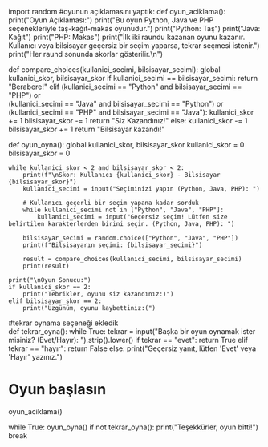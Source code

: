 
import random
#oyunun açıklamasını yaptık:
def oyun_aciklama():
    print("Oyun Açıklaması:")
    print("Bu oyun Python, Java ve PHP seçenekleriyle taş-kağıt-makas oyunudur.")
    print("Python: Taş")
    print("Java: Kağıt")
    print("PHP: Makas")
    print("İlk iki raundu kazanan oyunu kazanır. Kullanıcı veya bilsisayar geçersiz bir seçim yaparsa, tekrar seçmesi istenir.")
    print("Her raund sonunda skorlar gösterilir.\n")

def compare_choices(kullanici_secimi, bilsisayar_secimi):
    global kullanici_skor, bilsisayar_skor
    if kullanici_secimi == bilsisayar_secimi:
        return "Berabere!"
    elif (kullanici_secimi == "Python" and bilsisayar_secimi == "PHP") or \
         (kullanici_secimi == "Java" and bilsisayar_secimi == "Python") or \
         (kullanici_secimi == "PHP" and bilsisayar_secimi == "Java"):
        kullanici_skor += 1
        bilsisayar_skor -= 1
        return "Siz Kazandınız!"
    else:
        kullanici_skor -= 1
        bilsisayar_skor += 1
        return "Bilsisayar kazandı!"

def oyun_oyna():
    global kullanici_skor, bilsisayar_skor
    kullanici_skor = 0
    bilsisayar_skor = 0

    while kullanici_skor < 2 and bilsisayar_skor < 2:
        print(f"\nSkor: Kullanıcı {kullanici_skor} - Bilsisayar {bilsisayar_skor}")
        kullanici_secimi = input("Seçiminizi yapın (Python, Java, PHP): ")
        
        # Kullanıcı geçerli bir seçim yapana kadar sorduk
        while kullanici_secimi not in ["Python", "Java", "PHP"]:
            kullanici_secimi = input("Geçersiz seçim! Lütfen size belirtilen karakterlerden birini seçin. (Python, Java, PHP): ")
        
        bilsisayar_secimi = random.choice(["Python", "Java", "PHP"])
        print(f"Bilsisayarın seçimi: {bilsisayar_secimi}")
        
        result = compare_choices(kullanici_secimi, bilsisayar_secimi)
        print(result)
    
    print("\nOyun Sonucu:")
    if kullanici_skor == 2:
        print("Tebrikler, oyunu siz kazandınız:)")
    elif bilsisayar_skor == 2:
        print("Üzgünüm, oyunu kaybettiniz:(")
 #tekrar oynama seçeneği ekledik      
def tekrar_oyna():
    while True:
        tekrar = input("Başka bir oyun oynamak ister misiniz? (Evet/Hayır): ").strip().lower()
        if tekrar == "evet":
            return True
        elif tekrar == "hayır":
            return False
        else:
            print("Geçersiz yanıt, lütfen 'Evet' veya 'Hayır' yazınız.")

# Oyun başlasın
oyun_aciklama()

while True:
    oyun_oyna()
    if not tekrar_oyna():
        print("Teşekkürler, oyun bitti!")
        break
